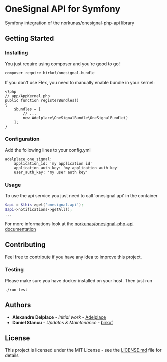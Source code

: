 # OneSignal API for Symfony

Symfony integration of the norkunas/onesignal-php-api library

## Getting Started

### Installing

You just require using composer and you're good to go!
````bash
composer require birkof/onesignal-bundle
````

If you don't use Flex, you need to manually enable bundle in your kernel:

```$php
<?php
// app/AppKernel.php
public function registerBundles()
{
    $bundles = [
        // ...
        new Adelplace\OneSignalBundle\OneSignalBundle()
    ];
}
```

### Configuration

Add the following lines to your config.yml
```
adelplace_one_signal:
    application_id: 'my application id'
    application_auth_key: 'my application auth key'
    user_auth_key: 'my user auth key'
```

### Usage

To use the api service you just need to call 'onesignal.api' in the container
```php
$api = $this->get('onesignal.api');
$api->notifications->getAll();
...
```

For more informations look at the [norkunas/onesignal-php-api documentation](https://github.com/norkunas/onesignal-php-api/blob/master/docs/getting-started.md)

## Contributing

Feel free to contribute if you have any idea to improve this project.

### Testing

Please make sure you have docker installed on your host. Then just run
```
./run-test
```

## Authors

* **Alexandre Delplace** - *Initial work* - [Adelplace](https://github.com/adelplace)
* **Daniel Stancu** - *Updates & Maintenance* - [birkof](https://github.com/birkof)

## License

This project is licensed under the MIT License - see the [LICENSE.md](LICENSE) file for details
